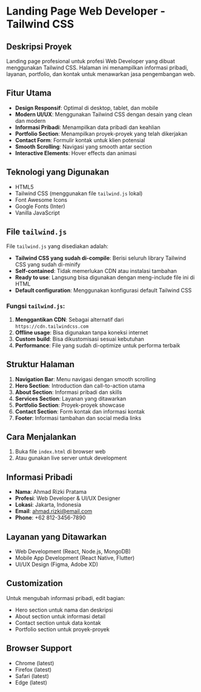 # Landing Page Web Developer - Tailwind CSS

## Deskripsi Proyek

Landing page profesional untuk profesi Web Developer yang dibuat menggunakan Tailwind CSS. Halaman ini menampilkan informasi pribadi, layanan, portfolio, dan kontak untuk menawarkan jasa pengembangan web.

## Fitur Utama

- **Design Responsif**: Optimal di desktop, tablet, dan mobile
- **Modern UI/UX**: Menggunakan Tailwind CSS dengan desain yang clean dan modern
- **Informasi Pribadi**: Menampilkan data pribadi dan keahlian
- **Portfolio Section**: Menampilkan proyek-proyek yang telah dikerjakan
- **Contact Form**: Formulir kontak untuk klien potensial
- **Smooth Scrolling**: Navigasi yang smooth antar section
- **Interactive Elements**: Hover effects dan animasi

## Teknologi yang Digunakan

- HTML5
- Tailwind CSS (menggunakan file `tailwind.js` lokal)
- Font Awesome Icons
- Google Fonts (Inter)
- Vanilla JavaScript

## File `tailwind.js`

File `tailwind.js` yang disediakan adalah:

- **Tailwind CSS yang sudah di-compile**: Berisi seluruh library Tailwind CSS yang sudah di-minify
- **Self-contained**: Tidak memerlukan CDN atau instalasi tambahan
- **Ready to use**: Langsung bisa digunakan dengan meng-include file ini di HTML
- **Default configuration**: Menggunakan konfigurasi default Tailwind CSS

### Fungsi `tailwind.js`:

1. **Menggantikan CDN**: Sebagai alternatif dari `https://cdn.tailwindcss.com`
2. **Offline usage**: Bisa digunakan tanpa koneksi internet
3. **Custom build**: Bisa dikustomisasi sesuai kebutuhan
4. **Performance**: File yang sudah di-optimize untuk performa terbaik

## Struktur Halaman

1. **Navigation Bar**: Menu navigasi dengan smooth scrolling
2. **Hero Section**: Introduction dan call-to-action utama
3. **About Section**: Informasi pribadi dan skills
4. **Services Section**: Layanan yang ditawarkan
5. **Portfolio Section**: Proyek-proyek showcase
6. **Contact Section**: Form kontak dan informasi kontak
7. **Footer**: Informasi tambahan dan social media links

## Cara Menjalankan

1. Buka file `index.html` di browser web
2. Atau gunakan live server untuk development

## Informasi Pribadi

- **Nama**: Ahmad Rizki Pratama
- **Profesi**: Web Developer & UI/UX Designer
- **Lokasi**: Jakarta, Indonesia
- **Email**: ahmad.rizki@email.com
- **Phone**: +62 812-3456-7890

## Layanan yang Ditawarkan

- Web Development (React, Node.js, MongoDB)
- Mobile App Development (React Native, Flutter)
- UI/UX Design (Figma, Adobe XD)

## Customization

Untuk mengubah informasi pribadi, edit bagian:

- Hero section untuk nama dan deskripsi
- About section untuk informasi detail
- Contact section untuk data kontak
- Portfolio section untuk proyek-proyek

## Browser Support

- Chrome (latest)
- Firefox (latest)
- Safari (latest)
- Edge (latest)
